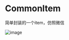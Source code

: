 # CommonItem
简单封装的一个item，仿照微信

![image](https://github.com/SolveBugs/CommonItem/blob/master/showPitcure.png)
 
